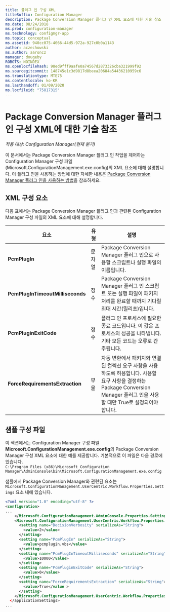 ```yaml
---
title: 플러그 인 구성 XML
titleSuffix: Configuration Manager
description: Package Conversion Manager 플러그 인 XML 요소에 대한 기술 참조
ms.date: 08/24/2018
ms.prod: configuration-manager
ms.technology: configmgr-app
ms.topic: conceptual
ms.assetid: 940cc075-4066-44d5-972a-927c0b0a1143
author: aczechowski
ms.author: aaroncz
manager: dougeby
ROBOTS: NOINDEX
ms.openlocfilehash: 98ed9fff9aafe0a74567d2873326cba321999f92
ms.sourcegitcommit: 148745e1c3d9817d8beea20684a54436210959c6
ms.translationtype: MTE75
ms.contentlocale: ko-KR
ms.lasthandoff: 01/09/2020
ms.locfileid: "75817315"
---
```

# <a name="technical-reference-for-the-package-conversion-manager-plug-in-configuration-xml"></a>Package Conversion Manager 플러그 인 구성 XML에 대한 기술 참조

*적용 대상: Configuration Manager(현재 분기)*

<!--1357861-->

이 문서에서는 Package Conversion Manager 플러그 인 작업을 제어하는 Configuration Manager 구성 파일(Microsoft.ConfigurationManagement.exe.config)의 XML 요소에 대해 설명합니다. 이 플러그 인을 사용하는 방법에 대한 자세한 내용은 [Package Conversion Manager 플러그 인을 사용하는 방법](/sccm/apps/pcm/how-to-use-plug-in)을 참조하세요.



## <a name="xml-configuration-elements"></a>XML 구성 요소

다음 표에서는 Package Conversion Manager 플러그 인과 관련된 Configuration Manager 구성 파일의 XML 요소에 대해 설명합니다.

|요소  |유형  |설명  |
|---------|---------|---------|
|**PcmPlugIn**|문자열|Package Conversion Manager 플러그 인으로 사용할 스크립트나 실행 파일의 이름입니다.|
|**PcmPlugInTimeoutMilliseconds**|정수|Package Conversion Manager 플러그 인 스크립트 또는 실행 파일이 패키지 처리를 완료할 때까지 기다릴 최대 시간(밀리초)입니다.|
|**PcmPluginExitCode**|정수|플러그 인 프로세스에 필요한 종료 코드입니다. 이 값은 프로세스의 성공을 나타냅니다. 기타 모든 코드는 오류로 간주됩니다.|
|**ForceRequirementsExtraction**|부울|자동 변환에서 패키지와 연결된 컬렉션 요구 사항을 사용하도록 허용합니다. 사용할 요구 사항을 결정하는 Package Conversion Manager 플러그 인을 사용할 때만 True로 설정되어야 합니다.|



## <a name="sample-configuration-xml"></a>샘플 구성 파일

이 섹션에서는 Configuration Manager 구성 파일 **Microsoft.ConfigurationManagement.exe.config**의 Package Conversion Manager 구성 XML 요소에 대한 예를 제공합니다. 기본적으로 이 파일은 다음 경로에 있습니다.  
`C:\Program Files (x86)\Microsoft Configuration Manager\AdminConsole\bin\Microsoft.ConfigurationManagement.exe.config`

샘플에서 Package Conversion Manager와 관련된 요소는 `Microsoft.ConfigurationManagement.UserCentric.Workflow.Properties.Settings` 요소 내에 있습니다.

``` XML
<?xml version="1.0" encoding="utf-8" ?>
<configuration>
...
    </Microsoft.ConfigurationManagement.AdminConsole.Properties.Settings>
    <Microsoft.ConfigurationManagement.UserCentric.Workflow.Properties.Settings>
      <setting name="DecisionVerbosity" serializeAs="String">
        <value>2</value>
      </setting>
      <setting name="PcmPlugIn" serializeAs="String">
        <value>pcmplugin.vbs</value>
      </setting>
      <setting name="PcmPlugInTimeoutMilliseconds" serializeAs="String">
        <value>10000</value>
      </setting>
      <setting name="PcmPluginExitCode" serializeAs="String">
        <value>0</value>
      </setting>
      <setting name="ForceRequirementsExtraction" serializeAs="String">
        <value>True</value >
      </setting>
    </Microsoft.ConfigurationManagement.UserCentric.Workflow.Properties.Settings>
  </applicationSettings>
...
```

